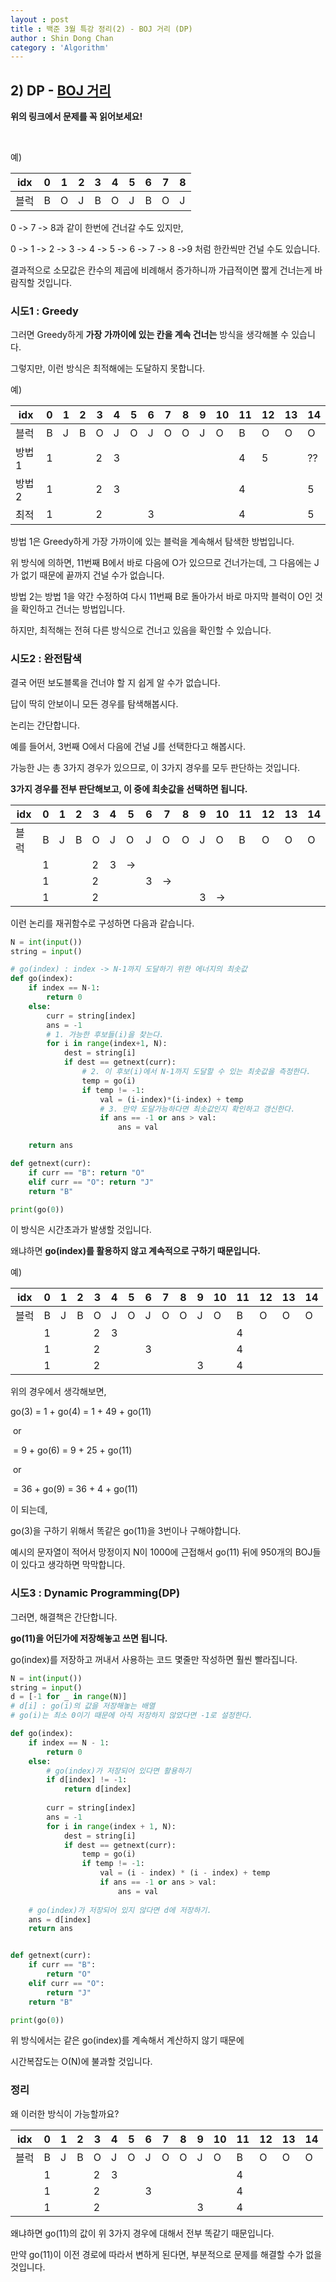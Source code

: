 ```yaml
---
layout : post
title : 백준 3월 특강 정리(2) - BOJ 거리 (DP)
author : Shin Dong Chan
category : 'Algorithm'
---
```


## 2) DP - [BOJ 거리](<https://www.acmicpc.net/problem/12026>)

**위의 링크에서 문제를 꼭 읽어보세요!**

<br>

예)

| idx  | 0    | 1    | 2    | 3    | 4    | 5    | 6    | 7    | 8    |
| ---- | ---- | ---- | ---- | ---- | ---- | ---- | ---- | ---- | ---- |
| 블럭 | B    | O    | J    | B    | O    | J    | B    | O    | J    |

0 -> 7 -> 8과 같이 한번에 건너갈 수도 있지만,

0 -> 1 -> 2 -> 3 -> 4 -> 5 -> 6 -> 7 -> 8 ->9 처럼 한칸씩만 건널 수도 있습니다.

결과적으로 소모값은 칸수의 제곱에 비례해서 증가하니까 가급적이면 짧게 건너는게 바람직할 것입니다.



### 시도1 : Greedy

그러면 Greedy하게 **가장 가까이에 있는 칸을 계속 건너는** 방식을 생각해볼 수 있습니다.

그렇지만, 이런 방식은 최적해에는 도달하지 못합니다.

예)

| idx   | 0    | 1    | 2    | 3    | 4    | 5    | 6    | 7    | 8    | 9    | 10   | 11   | 12   | 13   | 14   |
| ----- | ---- | ---- | ---- | ---- | ---- | ---- | ---- | ---- | ---- | ---- | ---- | ---- | ---- | ---- | ---- |
| 블럭  | B    | J    | B    | O    | J    | O    | J    | O    | O    | J    | O    | B    | O    | O    | O    |
| 방법1 | 1    |      |      | 2    | 3    |      |      |      |      |      |      | 4    | 5    |      | ??   |
| 방법2 | 1    |      |      | 2    | 3    |      |      |      |      |      |      | 4    |      |      | 5    |
| 최적  | 1    |      |      | 2    |      |      | 3    |      |      |      |      | 4    |      |      | 5    |

방법 1은 Greedy하게 가장 가까이에 있는 블럭을 계속해서 탐색한 방법입니다.

위 방식에 의하면, 11번째 B에서 바로 다음에 O가 있으므로 건너가는데, 그 다음에는 J가 없기 때문에 끝까지 건널 수가 없습니다.

방법 2는 방법 1을 약간 수정하여 다시 11번째 B로 돌아가서 바로 마지막 블럭이 O인 것을 확인하고 건너는 방법입니다.

하지만, 최적해는 전혀 다른 방식으로 건너고 있음을 확인할 수 있습니다.



### 시도2 : 완전탐색

결국 어떤 보도블록을 건너야 할 지 쉽게 알 수가 없습니다.

답이 딱히 안보이니 모든 경우를 탐색해봅시다.

논리는 간단합니다.

예를 들어서, 3번째 O에서 다음에 건널 J를 선택한다고 해봅시다.

가능한 J는 총 3가지 경우가 있으므로, 이 3가지 경우를 모두 판단하는 것입니다.

**3가지 경우를 전부 판단해보고, 이 중에 최솟값을 선택하면 됩니다.**

| idx  | 0    | 1    | 2    | 3    | 4    | 5    | 6    | 7    | 8    | 9    | 10   | 11   | 12   | 13   | 14   |
| ---- | ---- | ---- | ---- | ---- | ---- | ---- | ---- | ---- | ---- | ---- | ---- | ---- | ---- | ---- | ---- |
| 블럭 | B    | J    | B    | O    | J    | O    | J    | O    | O    | J    | O    | B    | O    | O    | O    |
|      | 1    |      |      | 2    | 3    | ->   |      |      |      |      |      |      |      |      |      |
|      | 1    |      |      | 2    |      |      | 3    | ->   |      |      |      |      |      |      |      |
|      | 1    |      |      | 2    |      |      |      |      |      | 3    | ->   |      |      |      |      |

이런 논리를 재귀함수로 구성하면 다음과 같습니다.

```python
N = int(input())
string = input()

# go(index) : index -> N-1까지 도달하기 위한 에너지의 최솟값
def go(index):
    if index == N-1:
        return 0
    else:
        curr = string[index]
        ans = -1
        # 1. 가능한 후보들(i)을 찾는다.
        for i in range(index+1, N):
            dest = string[i]
            if dest == getnext(curr):
                # 2. 이 후보(i)에서 N-1까지 도달할 수 있는 최솟값을 측정한다.
                temp = go(i)
                if temp != -1:
                    val = (i-index)*(i-index) + temp
                    # 3. 만약 도달가능하다면 최솟값인지 확인하고 갱신한다.
                    if ans == -1 or ans > val:
                        ans = val

    return ans

def getnext(curr):
    if curr == "B": return "O"
    elif curr == "O": return "J"
    return "B"

print(go(0))
```

이 방식은 시간초과가 발생할 것입니다.

왜냐하면 **go(index)를 활용하지 않고 계속적으로 구하기 때문입니다.**

예)

| idx  | 0    | 1    | 2    | 3    | 4    | 5    | 6    | 7    | 8    | 9    | 10   | 11   | 12   | 13   | 14   |
| ---- | ---- | ---- | ---- | ---- | ---- | ---- | ---- | ---- | ---- | ---- | ---- | ---- | ---- | ---- | ---- |
| 블럭 | B    | J    | B    | O    | J    | O    | J    | O    | O    | J    | O    | B    | O    | O    | O    |
|      | 1    |      |      | 2    | 3    |      |      |      |      |      |      | 4    |      |      |      |
|      | 1    |      |      | 2    |      |      | 3    |      |      |      |      | 4    |      |      |      |
|      | 1    |      |      | 2    |      |      |      |      |      | 3    |      | 4    |      |      |      |

위의 경우에서 생각해보면,

go(3) = 1 + go(4) = 1 + 49 + go(11) 

​		or

​	= 9 + go(6) = 9 + 25 + go(11)

​		or

​	= 36 + go(9) = 36 + 4 + go(11)

이 되는데,

go(3)을 구하기 위해서 똑같은 go(11)을 3번이나 구해야합니다.

예시의 문자열이 적어서 망정이지 N이 1000에 근접해서 go(11) 뒤에 950개의 BOJ들이 있다고 생각하면 막막합니다. 



### 시도3 : Dynamic Programming(DP)

그러면, 해결책은 간단합니다.

**go(11)을 어딘가에 저장해놓고 쓰면 됩니다.**

go(index)를 저장하고 꺼내서 사용하는 코드 몇줄만 작성하면 훨씬 빨라집니다.

```python
N = int(input())
string = input()
d = [-1 for _ in range(N)]
# d[i] : go(i)의 값을 저장해놓는 배열
# go(i)는 최소 0이기 때문에 아직 저장하지 않았다면 -1로 설정한다.

def go(index):
    if index == N - 1:
        return 0
    else:
        # go(index)가 저장되어 있다면 활용하기
        if d[index] != -1:
            return d[index]
        
        curr = string[index]
        ans = -1
        for i in range(index + 1, N):
            dest = string[i]
            if dest == getnext(curr):
                temp = go(i)
                if temp != -1:
                    val = (i - index) * (i - index) + temp
                    if ans == -1 or ans > val:
                        ans = val
	
    # go(index)가 저장되어 있지 않다면 d에 저장하기.
    ans = d[index]
    return ans


def getnext(curr):
    if curr == "B":
        return "O"
    elif curr == "O":
        return "J"
    return "B"

print(go(0))
```

위 방식에서는 같은 go(index)를 계속해서 계산하지 않기 때문에

시간복잡도는 O(N)에 불과할 것입니다.



### 정리

왜 이러한 방식이 가능할까요?

| idx  | 0    | 1    | 2    | 3    | 4    | 5    | 6    | 7    | 8    | 9    | 10   | 11   | 12   | 13   | 14   |
| ---- | ---- | ---- | ---- | ---- | ---- | ---- | ---- | ---- | ---- | ---- | ---- | ---- | ---- | ---- | ---- |
| 블럭 | B    | J    | B    | O    | J    | O    | J    | O    | O    | J    | O    | B    | O    | O    | O    |
|      | 1    |      |      | 2    | 3    |      |      |      |      |      |      | 4    |      |      |      |
|      | 1    |      |      | 2    |      |      | 3    |      |      |      |      | 4    |      |      |      |
|      | 1    |      |      | 2    |      |      |      |      |      | 3    |      | 4    |      |      |      |

왜냐하면 go(11)의 값이 위 3가지 경우에 대해서 전부 똑같기 때문입니다.

만약 go(11)이 이전 경로에 따라서 변하게 된다면, 부분적으로 문제를 해결할 수가 없을 것입니다.


